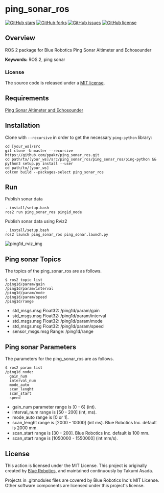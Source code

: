 # ping_sonar_ros

[![GitHub stars](https://img.shields.io/github/stars/tasada038/ping_sonar_ros.svg?style=social&label=Star&maxAge=2592000)](https://github.com/tasada038/ping_sonar_ros/stargazers/)
[![GitHub forks](https://img.shields.io/github/forks/tasada038/ping_sonar_ros.svg?style=social&label=Fork&maxAge=2592000)](https://github.com/tasada038/ping_sonar_ros/network/)
[![GitHub issues](https://img.shields.io/github/issues/tasada038/ping_sonar_ros.svg)](https://github.com/tasada038/ping_sonar_ros/issues/)
[![GitHub license](https://img.shields.io/github/license/tasada038/ping_sonar_ros.svg)](https://github.com/tasada038/ping_sonar_ros/blob/master/LICENSE)

## Overview

ROS 2 package for Blue Robotics Ping Sonar Altimeter and Echosounder

**Keywords:** ROS 2, ping sonar

### License

The source code is released under a [MIT license](LICENSE).

## Requirements
[Ping Sonar Altimeter and Echosounder](https://bluerobotics.com/store/sensors-sonars-cameras/sonar/ping-sonar-r2-rp/)

## Installation

Clone with `--recursive` in order to get the necessary `ping-python` library:

```
cd [your_ws]/src
git clone -b master --recursive https://github.com/ppakr/ping_sonar_ros.git
cd path/to/[your_ws]/src/ping_sonar_ros/ping_sonar_ros/ping-python && python3 setup.py install --user
cd path/to/[your_ws]
colcon build --packages-select ping_sonar_ros
```

## Run
Publish sonar data
```
. install/setup.bash
ros2 run ping_sonar_ros ping1d_node
```

Publish sonar data using Rviz2
```
. install/setup.bash
ros2 launch ping_sonar_ros ping_sonar.launch.py
```

![ping1d_rviz_img](img/ping1d_rviz.png)

## Ping sonar Topics
The topics of the ping_sonar_ros are as follows.

```
$ ros2 topic list
/ping1d/param/gain
/ping1d/param/interval
/ping1d/param/mode
/ping1d/param/speed
/ping1d/range
```

- std_msgs.msg Float32: /ping1d/param/gain
- std_msgs.msg Float32: /ping1d/param/interval
- std_msgs.msg Float32: /ping1d/param/mode
- std_msgs.msg Float32: /ping1d/param/speed
- sensor_msgs.msg Range: /ping1d/range

## Ping sonar Parameters
The parameters for the ping_sonar_ros are as follows.

```
$ ros2 param list
/ping1d_node:
  gain_num
  interval_num
  mode_auto
  scan_lenght
  scan_start
  speed
```

- gain_num parameter range is [0 - 6] (int).
- interval_num range is [50 - 200] (int, ms).
- mode_auto range is [0 or 1].
- scan_lenght range is [2000 - 10000] (int ms). Blue Robotics Inc. default is 2000 mm.
- scan_start range is [30 - 200]. Blue Robotics Inc. default is 100 mm.
- scan_start range is [1050000 - 1550000] (int mm/s).

## License
This action is licensed under the MIT License. This project is originally created by [Blue Robotics](https://github.com/bluerobotics), and maintained continuously by Takumi Asada.

Projects in .gitmodules files are covered by Blue Robotics Inc's MIT License.
Other software components are licensed under this project's license.
